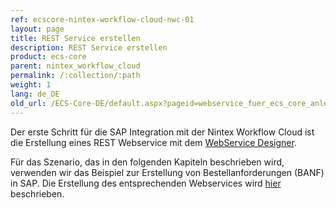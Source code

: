 ```yaml
---
ref: ecscore-nintex-workflow-cloud-nwc-01
layout: page
title: REST Service erstellen
description: REST Service erstellen
product: ecs-core
parent: nintex_workflow_cloud
permalink: /:collection/:path
weight: 1
lang: de_DE
old_url: /ECS-Core-DE/default.aspx?pageid=webservice_fuer_ecs_core_anlegen
---
```


Der erste Schritt für die SAP Integration mit der Nintex Workflow Cloud ist die Erstellung eines REST Webservice mit dem [WebService Designer](../../webservices). 

Für das Szenario, das in den folgenden Kapiteln beschrieben wird, verwenden wir das Beispiel zur Erstellung von Bestellanforderungen (BANF) in SAP. Die Erstellung des entsprechenden Webservices wird [hier](../../ecs-core/webservices/ecsc-rest-webservices) beschrieben. 


